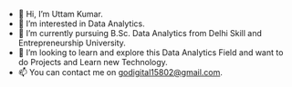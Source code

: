 - 👋 Hi, I’m Uttam Kumar.
- 👀 I’m interested in Data Analytics.
- 🌱 I’m currently pursuing B.Sc. Data Analytics from Delhi Skill and Entrepreneurship University. 
- 💞️ I’m looking to learn and explore this Data Analytics Field and want to do Projects and Learn new Technology.
- 📫 You can contact me on godigital15802@gmail.com.

<!---
uttamkumar15/uttamkumar15 is a ✨ special ✨ repository because its `README.md` (this file) appears on your GitHub profile.
You can click the Preview link to take a look at your changes.
--->
